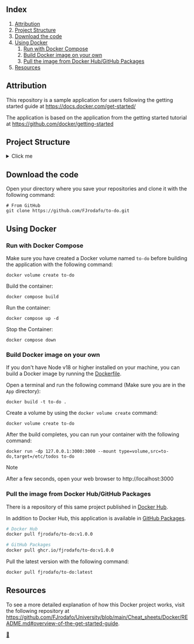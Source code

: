 ## Index

1. [Attribution](#attribution)
2. [Project Structure](#project-structure)
3. [Download the code](#download-the-code)
4. [Using Docker](#using-docker)
    1. [Run with Docker Compose](#run-with-docker-compose)
    2. [Build Docker image on your own](#build-docker-image-on-your-own)
    3. [Pull the image from Docker Hub/GitHub Packages](#pull-the-image-from-docker-hubgithub-packages)
5. [Resources](#resources)

## Attribution

This repository is a sample application for users following the getting started guide at https://docs.docker.com/get-started/

The application is based on the application from the getting started tutorial at https://github.com/docker/getting-started

## Project Structure

<details>
<summary>Click me</summary>

```
App/
├── spec/
│   ├── persistence/
│   │   └── sqlite.spec.js
│   └── routes/
│       ├── addItem.spec.js
│       ├── deleteItem.spec.js
│       ├── getItems.spec.js
│       └── updateItem.spec.js
├── src/
│   ├── persistence/
│   │   ├── index.js
│   │   ├── mysql.js
│   │   └── sqlite.js
│   ├── routes/
│   │   ├── addItem.js
│   │   ├── deleteItem.js
│   │   ├── getItems.js
│   │   └── updateItem.js
│   ├── static/
│   │   ├── css/
│   │   │   ├── font-awesome/
│   │   │   │   ├── all.min.css
│   │   │   │   ├── *.eot
│   │   │   │   ├── *.svg#fontawesome
│   │   │   │   ├── *.ttf
│   │   │   │   ├── *.woff
│   │   │   │   └── *.woff2
│   │   │   ├── bootstrap.min.css
│   │   │   └── styles.css
│   │   ├── js/
│   │   │   ├── app.js
│   │   │   ├── babel.min.js
│   │   │   ├── react-bootstrap.js
│   │   │   ├── react-dom.production.min.js
│   │   │   └── react.production.min.js
│   │   └── index.html
│   └── index.js
├── docker-compose.yaml
├── Dockerfile
├── package.json
└── yarn.lock
```
</details>

## Download the code

Open your directory where you save your repositories and clone it with the following command:

```shell
# From GitHub
git clone https://github.com/FJrodafo/to-do.git
```

## Using Docker

### Run with Docker Compose

Make sure you have created a Docker volume named `to-do` before building the application with the following command:

```shell
docker volume create to-do
```

Build the container:

```shell
docker compose build
```

Run the container:

```shell
docker compose up -d
```

Stop the Container:

```shell
docker compose down
```

### Build Docker image on your own

If you don't have Node v18 or higher installed on your machine, you can build a Docker image by running the [Dockerfile](./Dockerfile).

Open a terminal and run the following command (Make sure you are in the `App` directory):

```shell
docker build -t to-do .
```

Create a volume by using the `docker volume create` command:

```shell
docker volume create to-do
```

After the build completes, you can run your container with the following command:

```shell
docker run -dp 127.0.0.1:3000:3000 --mount type=volume,src=to-do,target=/etc/todos to-do
```

> [!NOTE]
> 
> After a few seconds, open your web browser to http://localhost:3000

### Pull the image from Docker Hub/GitHub Packages

There is a repository of this same project published in [Docker Hub](https://hub.docker.com/r/fjrodafo/to-do).

In addition to Docker Hub, this application is available in [GitHub Packages](https://github.com/FJrodafo/to-do/pkgs/container/to-do).

```sh
# Docker Hub
docker pull fjrodafo/to-do:v1.0.0

# GitHub Packages
docker pull ghcr.io/fjrodafo/to-do:v1.0.0
```

Pull the latest version with the following command:

```sh
docker pull fjrodafo/to-do:latest
```

## Resources

To see a more detailed explanation of how this Docker project works, visit the following repository at https://github.com/FJrodafo/University/blob/main/Cheat_sheets/Docker/README.md#overview-of-the-get-started-guide.

<link rel="stylesheet" href="./README.css">
<a class="scrollup" href="#top">&#x1F53C</a>